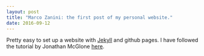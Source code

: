 ```yaml
---
layout: post
title: "Marco Zanini: the first post of my personal website."
date: 2016-09-12
---
```


Pretty easy to set up a website with [Jekyll](http://jekyllrb.com) and github pages. 
I have followed the tutorial by Jonathan McGlone [here](http://jmcglone.com/guides/github-pages/).